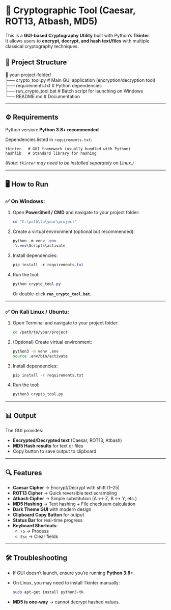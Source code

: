 # 🔐 Cryptographic Tool (Caesar, ROT13, Atbash, MD5)

This is a **GUI-based Cryptography Utility** built with Python’s **Tkinter**.  
It allows users to **encrypt, decrypt, and hash text/files** with multiple classical cryptography techniques.


## 📂 Project Structure

📁 your-project-folder/  
├── crypto_tool.py         # Main GUI application (encryption/decryption tool)  
├── requirements.txt       # Python dependencies  
├── run_crypto_tool.bat    # Batch script for launching on Windows  
└── README.md              # Documentation  

---

## ⚙️ Requirements

Python version: **Python 3.8+ recommended**

Dependencies listed in `requirements.txt`:

```text
tkinter   # GUI framework (usually bundled with Python)
hashlib   # Standard library for hashing
```

*(Note: `tkinter` may need to be installed separately on Linux.)*

---

## 🖥️ How to Run

### ✅ On **Windows**:

1. Open **PowerShell / CMD** and navigate to your project folder:

   ```powershell
   cd "C:\path\to\your\project"
   ```

2. Create a virtual environment (optional but recommended):

   ```powershell
   python -m venv .env
   .\.env\Scripts\activate
   ```

3. Install dependencies:

   ```powershell
   pip install -r requirements.txt
   ```

4. Run the tool:

   ```powershell
   python crypto_tool.py
   ```

   Or double-click **`run_crypto_tool.bat`**.

---

### ✅ On **Kali Linux / Ubuntu**:

1. Open Terminal and navigate to your project folder:

   ```bash
   cd /path/to/your/project
   ```

2. (Optional) Create virtual environment:

   ```bash
   python3 -m venv .env
   source .env/bin/activate
   ```

3. Install dependencies:

   ```bash
   pip install -r requirements.txt
   ```

4. Run the tool:

   ```bash
   python3 crypto_tool.py
   ```

---

## 📊 Output

The GUI provides:

* **Encrypted/Decrypted text** (Caesar, ROT13, Atbash)  
* **MD5 Hash results** for text or files  
* Copy button to save output to clipboard  

---

## 🔍 Features

* **Caesar Cipher** → Encrypt/Decrypt with shift (1–25)  
* **ROT13 Cipher** → Quick reversible text scrambling  
* **Atbash Cipher** → Simple substitution (A ↔ Z, B ↔ Y, etc.)  
* **MD5 Hashing** → Text hashing + File checksum calculation  
* **Dark Theme GUI** with modern design  
* **Clipboard Copy Button** for output  
* **Status Bar** for real-time progress  
* **Keyboard Shortcuts**:  
  - `F5` → Process  
  - `Esc` → Clear fields  

---

## 🛠 Troubleshooting

* If GUI doesn’t launch, ensure you’re running **Python 3.8+**.  
* On Linux, you may need to install Tkinter manually:  

  ```bash
  sudo apt-get install python3-tk
  ```  

* **MD5 is one-way** → cannot decrypt hashed values.  
